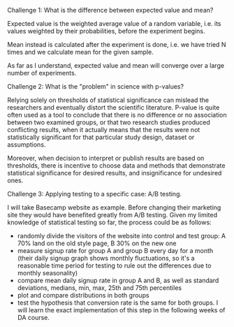 Challenge 1: What is the difference between expected value and mean?

Expected value is the weighted average value of a random variable, i.e. its values weighted by their probabilities, before the experiment begins. 

Mean instead is calculated after the experiment is done, i.e. we have tried N times and
we calculate mean for the given sample.

As far as I understand, expected value and mean will converge over a large number of experiments.


Challenge 2: What is the "problem" in science with p-values?

Relying solely on thresholds of statistical significance can mislead the researchers and eventually distort the scientific literature. P-value  is quite often used as a tool to conclude that there is no difference or no association between two examined groups, or that two research studies produced conflicting results, when it actually means that the results were not statistically significant for that particular study design, dataset or assumptions.  

Moreover, when decision to interpret or publish results are based on thresholds, there is incentive to choose data and methods that demonstrate statistical significance for desired results, and insignificance for undesired ones.


Challenge 3: Applying testing to a specific case: A/B testing.

I will take Basecamp website as example. Before changing their marketing site they would have benefited greatly from A/B testing. Given my limited knowledge of statistical testing so far, the process could be as follows:

- randomly divide the visitors of the website into control and test group: A 70% land on the old style page, B 30% on the new one
- measure signup rate for group A and group B every day for a month (their daily signup graph shows monthly fluctuations, so it's a reasonable time period for testing to rule out the differences due to monthly seasonality)
- compare mean daily signup rate in group A and B, as well as standard deviations, medians, min, max, 25th and 75th percentiles
- plot and compare distributions in both groups
- test the hypothesis that conversion rate is the same for both groups. I will learn the exact implementation of this step in the following weeks of DA course.

